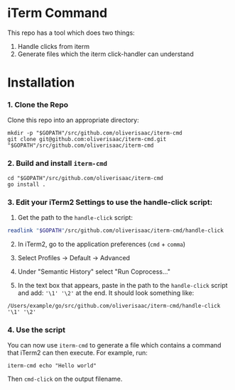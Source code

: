 # iTerm Command

This repo has a tool which does two things:

1. Handle clicks from iterm
2. Generate files which the iterm click-handler can understand

# Installation

### 1. Clone the Repo
Clone this repo into an appropriate directory:

```
mkdir -p "$GOPATH"/src/github.com/oliverisaac/iterm-cmd
git clone git@github.com:oliverisaac/iterm-cmd.git "$GOPATH"/src/github.com/oliverisaac/iterm-cmd
```

### 2. Build and install `iterm-cmd`

```
cd "$GOPATH"/src/github.com/oliverisaac/iterm-cmd
go install .
```

### 3. Edit your iTerm2 Settings to use the handle-click script:

1. Get the path to the `handle-click` script: 
```bash
readlink "$GOPATH"/src/github.com/oliverisaac/iterm-cmd/handle-click
```

2. In iTerm2, go to the application preferences (`cmd` + `comma`)

3. Select Profiles -> Default -> Advanced

4. Under "Semantic History" select "Run Coprocess..."

5. In the text box that appears, paste in the path to the `handle-click` script and add: `'\1' '\2'` at the end. It should look something like: 
```
/Users/example/go/src/github.com/oliverisaac/iterm-cmd/handle-click '\1' '\2'
```

### 4. Use the script

You can now use `iterm-cmd` to generate a file which contains a command that iTerm2 can then execute. For example, run:

```
iterm-cmd echo "Hello world"
```

Then `cmd-click` on the output filename.
